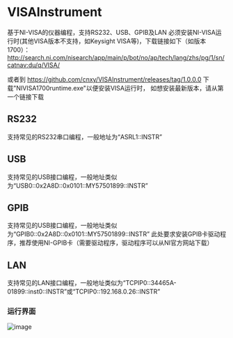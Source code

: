 # VISAInstrument
基于NI-VISA的仪器编程，支持RS232、USB、GPIB及LAN
必须安装NI-VISA运行时(其他VISA版本不支持，如Keysight VISA等)，下载链接如下（如版本1700）：
http://search.ni.com/nisearch/app/main/p/bot/no/ap/tech/lang/zhs/pg/1/sn/catnav:du/q/VISA/

或者到
https://github.com/cnxy/VISAInstrument/releases/tag/1.0.0.0
下载"NIVISA1700runtime.exe"以便安装VISA运行时，
如想安装最新版本，请从第一个链接下载

## RS232
支持常见的RS232串口编程，一般地址为“ASRL1::INSTR”

## USB
支持常见的USB接口编程，一般地址类似为“USB0::0x2A8D::0x0101::MY57501899::INSTR”

## GPIB
支持常见的USB接口编程，一般地址类似为“GPIB0::0x2A8D::0x0101::MY57501899::INSTR”
此处要求安装GPIB卡驱动程序，推荐使用NI-GPIB卡（需要驱动程序，驱动程序可以从NI官方网站下载）

## LAN
支持常见的LAN接口编程，一般地址类似为“TCPIP0::34465A-01899::inst0::INSTR”或“TCPIP0::192.168.0.26::INSTR”

### 运行界面
![image](https://github.com/cnxy/VISAInstrument/blob/master/VISAInstrument/pic.png)
